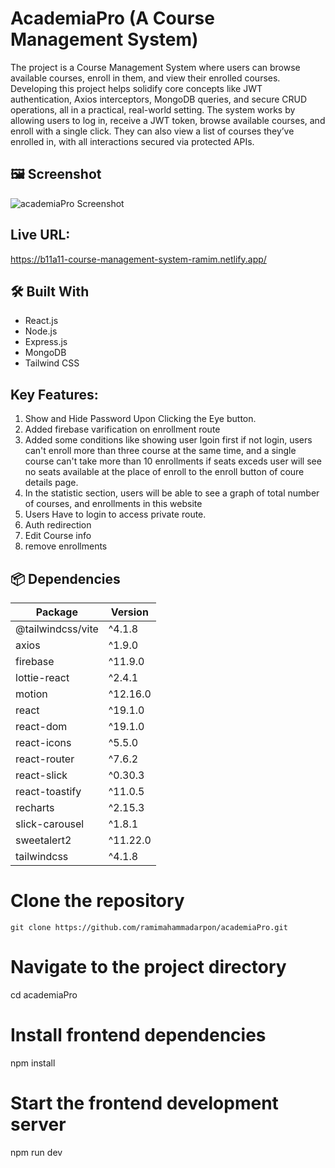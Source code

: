 # AcademiaPro (A Course Management System)

The project is a Course Management System where users can browse available courses, enroll in them, and view their enrolled courses. Developing this project helps solidify core concepts like JWT authentication, Axios interceptors, MongoDB queries, and secure CRUD operations, all in a practical, real-world setting. The system works by allowing users to log in, receive a JWT token, browse available courses, and enroll with a single click. They can also view a list of courses they’ve enrolled in, with all interactions secured via protected APIs.

## 🖼️ Screenshot

![academiaPro Screenshot](https://i.ibb.co/cStbmj3J/image.png)

## Live URL:

https://b11a11-course-management-system-ramim.netlify.app/

## 🛠️ Built With

- React.js
- Node.js
- Express.js
- MongoDB
- Tailwind CSS

## Key Features:

1. Show and Hide Password Upon Clicking the Eye button.
2. Added firebase varification on enrollment route
3. Added some conditions like showing user lgoin first if not login, users can't enroll more than three course at the same time, and a single course can't take more than 10 enrollments if seats exceds user will see no seats available at the place of enroll to the enroll button of coure details page.
4. In the statistic section, users will be able to see a graph of total number of courses, and enrollments in this website
5. Users Have to login to access private route.
6. Auth redirection
7. Edit Course info
8. remove enrollments

## 📦 Dependencies

| Package            | Version    |
|--------------------|------------|
| @tailwindcss/vite  | ^4.1.8     |
| axios              | ^1.9.0     |
| firebase           | ^11.9.0    |
| lottie-react       | ^2.4.1     |
| motion             | ^12.16.0   |
| react              | ^19.1.0    |
| react-dom          | ^19.1.0    |
| react-icons        | ^5.5.0     |
| react-router       | ^7.6.2     |
| react-slick        | ^0.30.3    |
| react-toastify     | ^11.0.5    |
| recharts           | ^2.15.3    |
| slick-carousel     | ^1.8.1     |
| sweetalert2        | ^11.22.0   |
| tailwindcss        | ^4.1.8     |



# Clone the repository
```git clone https://github.com/ramimahammadarpon/academiaPro.git```

# Navigate to the project directory
cd academiaPro

# Install frontend dependencies
npm install

# Start the frontend development server
npm run dev

